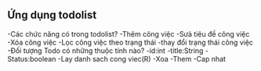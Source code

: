 ## Ứng dụng todolist
-Các chức năng có trong todolist?
    -Thêm công việc
    -Sưả tiêu đề công việc
    -Xóa công việc
    -Lọc công việc theo trạng thái
    -thay đổi trạng thái công việc
-Đối tượng Todo có những thuộc tính nào?
    -id:int
    -title:String
    -Status:boolean 
-Lay danh sach cong viec(R)
-Xoa 
-Them
-Cap nhat
    

